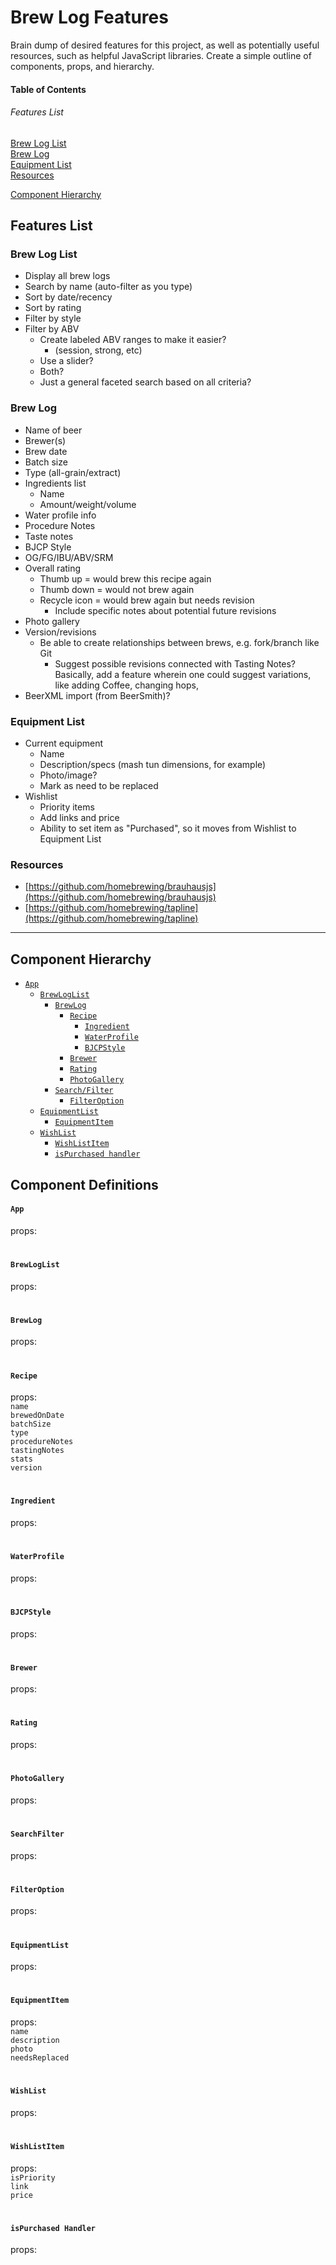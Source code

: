 # Brew Log Features
Brain dump of desired features for this project, as well as potentially useful resources, such as helpful JavaScript libraries. Create a simple outline of components, props, and hierarchy.

#### Table of Contents
###### Features List
[Brew Log List](#brew-log-list)<br>
[Brew Log](#brew-log)<br>
[Equipment List](#equipment-list)<br>
[Resources](#resources)<br>

[Component Hierarchy](#component-hierarchy)<br>

## Features List

### Brew Log List
* Display all brew logs
* Search by name (auto-filter as you type)
* Sort by date/recency
* Sort by rating
* Filter by style
* Filter by ABV
	* Create labeled ABV ranges to make it easier?
		* (session, strong, etc)
	* Use a slider?
	* Both?
	* Just a general faceted search based on all criteria?
  
### Brew Log
* Name of beer
* Brewer(s)
* Brew date
* Batch size
* Type (all-grain/extract)
* Ingredients list
	* Name
	* Amount/weight/volume
* Water profile info
* Procedure Notes
* Taste notes
* BJCP Style
* OG/FG/IBU/ABV/SRM
* Overall rating
	* Thumb up = would brew this recipe again
	* Thumb down = would not brew again
	* Recycle icon = would brew again but needs revision
		* Include specific notes about potential future revisions
* Photo gallery
* Version/revisions
	* Be able to create relationships between brews, e.g. fork/branch like Git
		* Suggest possible revisions connected with Tasting Notes? Basically, add a feature wherein one could suggest variations, like adding Coffee, changing hops,
* BeerXML import (from BeerSmith)?

### Equipment List
* Current equipment
	* Name
	* Description/specs (mash tun dimensions, for example)
	* Photo/image?
	* Mark as need to be replaced
* Wishlist
	* Priority items
	* Add links and price
	* Ability to set item as "Purchased", so it moves from Wishlist to Equipment List

### Resources
* [https://github.com/homebrewing/brauhausjs](https://github.com/homebrewing/brauhausjs)
* [https://github.com/homebrewing/tapline](https://github.com/homebrewing/tapline)

---

## Component Hierarchy
- [`App`](#app)
	- [`BrewLogList`](#brewloglist)
		- [`BrewLog`](#brewlog)
			- [`Recipe`](#recipe)
				- [`Ingredient`](#ingredient)
				- [`WaterProfile`](#waterprofile)
				- [`BJCPStyle`](#bjcpstyle)
			- [`Brewer`](#brewer)
			- [`Rating`](#rating)
			- [`PhotoGallery`](#photogallery)
		- [`Search/Filter`](#searchfilter)
			- [`FilterOption`](#filteroption)
	- [`EquipmentList`](#equipmentlist)
	    - [`EquipmentItem`](#equipmentitem)
	- [`WishList`](#wishlist)
	    - [`WishListItem`](#wishlistitem)
		- [`isPurchased handler`](#ispurchased-handler)
		
## Component Definitions

#### `App`
props:<br>

#

#### `BrewLogList`
props:<br>

#

#### `BrewLog`
props:<br>

#

#### `Recipe`
props:<br>
`name`<br>
`brewedOnDate`<br>
`batchSize`<br>
`type`<br>
`procedureNotes`<br>
`tastingNotes`<br>
`stats`<br>
`version`<br>

#

#### `Ingredient`
props:<br>

#

#### `WaterProfile`
props:<br>

#

#### `BJCPStyle`
props:<br>

#

#### `Brewer`
props:<br>

#

#### `Rating`
props:<br>

#

#### `PhotoGallery`
props:<br>

#

#### `SearchFilter`
props:<br>

#

#### `FilterOption`
props:<br>

#

#### `EquipmentList`
props:<br>

#

#### `EquipmentItem`
props:<br>
`name`<br>
`description`<br>
`photo`<br>
`needsReplaced`<br>

#

#### `WishList`
props:<br>

#

#### `WishListItem`
props:<br>
`isPriority`<br>
`link`<br>
`price`<br>

#

#### `isPurchased Handler`
props:<br>

